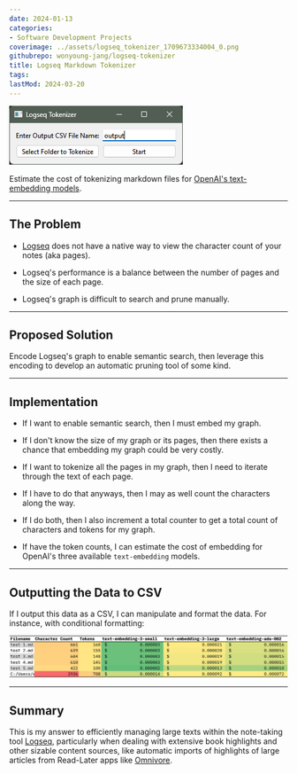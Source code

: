 ```yaml
---
date: 2024-01-13
categories:
- Software Development Projects
coverimage: ../assets/logseq_tokenizer_1709673334004_0.png
githubrepo: wonyoung-jang/logseq-tokenizer
title: Logseq Markdown Tokenizer
tags:
lastMod: 2024-03-20
---
```

![logseq_tokenizer.png](/assets/logseq_tokenizer_1709673334004_0.png)

Estimate the cost of tokenizing markdown files for [OpenAI's text-embedding models](https://platform.openai.com/docs/guides/embeddings/).

---

## The Problem

  + [Logseq](https://logseq.com/) does not have a native way to view the character count of your notes (aka pages).

  + Logseq's performance is a balance between the number of pages and the size of each page.

  + Logseq's graph is difficult to search and prune manually.

---

## Proposed Solution

Encode Logseq's graph to enable semantic search, then leverage this encoding to develop an automatic pruning tool of some kind.

---

## Implementation

  + If I want to enable semantic search, then I must embed my graph.

  + If I don't know the size of my graph or its pages, then there exists a chance that embedding my graph could be very costly.

  + If I want to tokenize all the pages in my graph, then I need to iterate through the text of each page.

  + If I have to do that anyways, then I may as well count the characters along the way.

  + If I do both, then I also increment a total counter to get a total count of characters and tokens for my graph.

  + If have the token counts, I can estimate the cost of embedding for OpenAI's three available `text-embedding` models.

---

## Outputting the Data to CSV

If I output this data as a CSV, I can manipulate and format the data. For instance, with conditional formatting:

![example_output.png](/assets/example_output_1710007420546_0.png)

---

## Summary

This is my answer to efficiently managing large texts within the note-taking tool [Logseq](https://logseq.com/), particularly when dealing with extensive book highlights and other sizable content sources, like automatic imports of highlights of large articles from Read-Later apps like [Omnivore](https://omnivore.app/).
